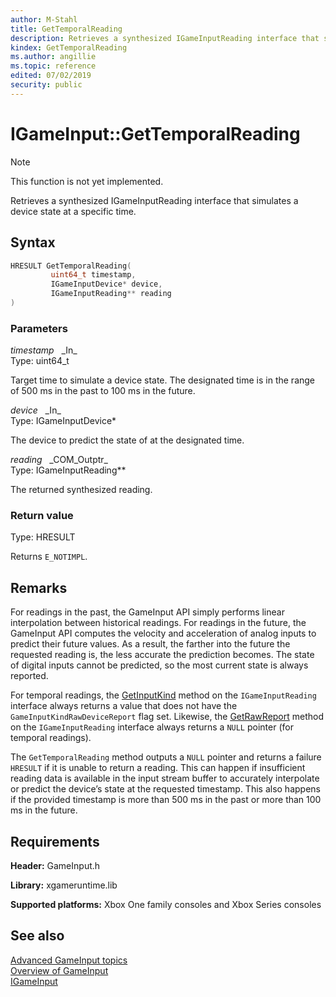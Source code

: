 ```yaml
---
author: M-Stahl
title: GetTemporalReading
description: Retrieves a synthesized IGameInputReading interface that simulates a device state at a specific time.
kindex: GetTemporalReading
ms.author: angillie
ms.topic: reference
edited: 07/02/2019
security: public
---
```


# IGameInput::GetTemporalReading  
> [!NOTE]
> This function is not yet implemented.

Retrieves a synthesized IGameInputReading interface that simulates a device state at a specific time.  

## Syntax  
  
```cpp
HRESULT GetTemporalReading(  
         uint64_t timestamp,  
         IGameInputDevice* device,  
         IGameInputReading** reading  
)  
```  
  
### Parameters  
  
*timestamp* &nbsp;&nbsp;\_In\_  
Type: uint64_t  

Target time to simulate a device state. The designated time is in the range of 500 ms in the past to 100 ms in the future.  


*device* &nbsp;&nbsp;\_In\_  
Type: IGameInputDevice*  

  
The device to predict the state of at the designated time. 


*reading* &nbsp;&nbsp;\_COM\_Outptr\_  
Type: IGameInputReading**  

  
The returned synthesized reading.  


  
### Return value  
Type: HRESULT
  
Returns ``E_NOTIMPL``.  
  
## Remarks  
  
For readings in the past, the GameInput API simply performs linear interpolation between historical readings. For readings in the future, the GameInput API computes the velocity and acceleration of analog inputs to predict their future values. As a result, the farther into the future the requested reading is, the less accurate the prediction becomes. The state of digital inputs cannot be predicted, so the most current state is always reported.

For temporal readings, the [GetInputKind](../../igameinputreading/methods/igameinputreading_getinputkind.md) method on the ``IGameInputReading`` interface always returns a value that does not have the ``GameInputKindRawDeviceReport`` flag set. Likewise, the [GetRawReport](../../igameinputreading/methods/igameinputreading_getrawreport.md) method on the ``IGameInputReading`` interface always returns a ``NULL`` pointer (for temporal readings).

The ``GetTemporalReading`` method outputs a ``NULL`` pointer and returns a failure ``HRESULT`` if it is unable to return a reading. This can happen if insufficient reading data is available in the input stream buffer to accurately interpolate or predict the device’s state at the requested timestamp. This also happens if the provided timestamp is more than 500 ms in the past or more than 100 ms in the future.  
  
## Requirements  
  
**Header:** GameInput.h
  
**Library:** xgameruntime.lib
  
**Supported platforms:** Xbox One family consoles and Xbox Series consoles  
  
## See also  

[Advanced GameInput topics](../../../../../../input/advanced/input-advanced-topics.md)  
[Overview of GameInput](../../../../../../input/overviews/input-overview.md)  
[IGameInput](../igameinput.md)  
  
  